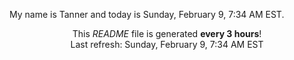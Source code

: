 My name is Tanner and today is Sunday, February 9, 7:34 AM EST.

<p align="center">This <i>README</i> file is generated <b>every 3 hours</b>!</br>Last refresh: Sunday, February 9, 7:34 AM EST<br /></p>
